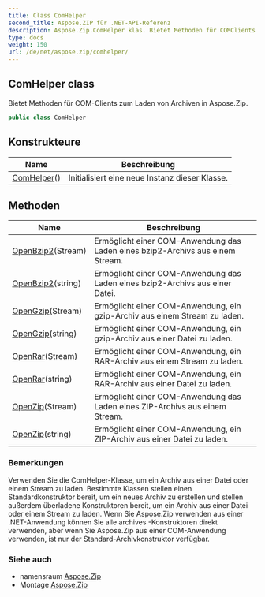 ```yaml
---
title: Class ComHelper
second_title: Aspose.ZIP für .NET-API-Referenz
description: Aspose.Zip.ComHelper klas. Bietet Methoden für COMClients zum Laden von Archiven in Aspose.Zip.
type: docs
weight: 150
url: /de/net/aspose.zip/comhelper/
---
```

## ComHelper class

Bietet Methoden für COM-Clients zum Laden von Archiven in Aspose.Zip.

```csharp
public class ComHelper
```

## Konstrukteure

| Name | Beschreibung |
| --- | --- |
| [ComHelper](comhelper/)() | Initialisiert eine neue Instanz dieser Klasse. |

## Methoden

| Name | Beschreibung |
| --- | --- |
| [OpenBzip2](../../aspose.zip/comhelper/openbzip2/#openbzip2)(Stream) | Ermöglicht einer COM-Anwendung das Laden eines bzip2-Archivs aus einem Stream. |
| [OpenBzip2](../../aspose.zip/comhelper/openbzip2/#openbzip2_1)(string) | Ermöglicht einer COM-Anwendung das Laden eines bzip2-Archivs aus einer Datei. |
| [OpenGzip](../../aspose.zip/comhelper/opengzip/#opengzip)(Stream) | Ermöglicht einer COM-Anwendung, ein gzip-Archiv aus einem Stream zu laden. |
| [OpenGzip](../../aspose.zip/comhelper/opengzip/#opengzip_1)(string) | Ermöglicht einer COM-Anwendung, ein gzip-Archiv aus einer Datei zu laden. |
| [OpenRar](../../aspose.zip/comhelper/openrar/#openrar)(Stream) | Ermöglicht einer COM-Anwendung, ein RAR-Archiv aus einem Stream zu laden. |
| [OpenRar](../../aspose.zip/comhelper/openrar/#openrar_1)(string) | Ermöglicht einer COM-Anwendung, ein RAR-Archiv aus einer Datei zu laden. |
| [OpenZip](../../aspose.zip/comhelper/openzip/#openzip)(Stream) | Ermöglicht einer COM-Anwendung das Laden eines ZIP-Archivs aus einem Stream. |
| [OpenZip](../../aspose.zip/comhelper/openzip/#openzip_1)(string) | Ermöglicht einer COM-Anwendung, ein ZIP-Archiv aus einer Datei zu laden. |

### Bemerkungen

Verwenden Sie die ComHelper-Klasse, um ein Archiv aus einer Datei oder einem Stream zu laden. Bestimmte Klassen stellen einen Standardkonstruktor bereit, um ein neues Archiv zu erstellen und stellen außerdem überladene Konstruktoren bereit, um ein Archiv aus einer Datei oder einem Stream zu laden. Wenn Sie Aspose.Zip verwenden aus einer .NET-Anwendung können Sie alle archives -Konstruktoren direkt verwenden, aber wenn Sie Aspose.Zip aus einer COM-Anwendung verwenden, ist nur der Standard-Archivkonstruktor verfügbar.

### Siehe auch

* namensraum [Aspose.Zip](../../aspose.zip/)
* Montage [Aspose.Zip](../../)


